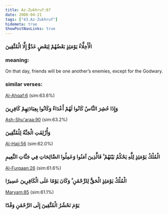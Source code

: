 ```yaml
---
title: Az-Zukhruf:67
date: 2008-04-21
tags: ["43.Az-Zukhruf"]
hidemeta: true 
ShowPostNavLinks: true 
---
```

### الْأَخِلَّاءُ يَوْمَئِذٍ بَعْضُهُمْ لِبَعْضٍ عَدُوٌّ إِلَّا الْمُتَّقِينَ
### meaning: 
On that day, friends will be one another’s enemies, except for the Godwary.
### similar verses: 

[Al-Ahqaf:6](/46/6) (sim:63.6%)

### وَإِذَا حُشِرَ النَّاسُ كَانُوا لَهُمْ أَعْدَاءً وَكَانُوا بِعِبَادَتِهِمْ كَافِرِينَ

[Ash-Shu'araa:90](/26/90) (sim:63.2%)

### وَأُزْلِفَتِ الْجَنَّةُ لِلْمُتَّقِينَ

[Al-Hajj:56](/22/56) (sim:62.0%)

### الْمُلْكُ يَوْمَئِذٍ لِلَّهِ يَحْكُمُ بَيْنَهُمْ ۚ فَالَّذِينَ آمَنُوا وَعَمِلُوا الصَّالِحَاتِ فِي جَنَّاتِ النَّعِيمِ

[Al-Furqaan:26](/25/26) (sim:61.6%)

### الْمُلْكُ يَوْمَئِذٍ الْحَقُّ لِلرَّحْمَٰنِ ۚ وَكَانَ يَوْمًا عَلَى الْكَافِرِينَ عَسِيرًا

[Maryam:85](/19/85) (sim:61.1%)

### يَوْمَ نَحْشُرُ الْمُتَّقِينَ إِلَى الرَّحْمَٰنِ وَفْدًا
